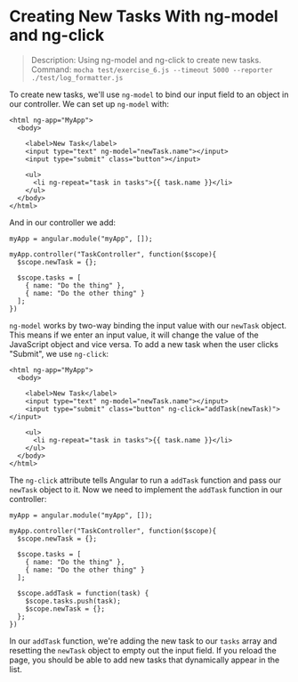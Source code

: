 # Creating New Tasks With ng-model and ng-click

> Description: Using ng-model and ng-click to create new tasks.
> Command: `mocha test/exercise_6.js --timeout 5000 --reporter ./test/log_formatter.js`

To create new tasks, we'll use `ng-model` to bind our input field to an object in our controller. We can set up `ng-model` with:

    <html ng-app="MyApp">
      <body>

        <label>New Task</label>
        <input type="text" ng-model="newTask.name"></input>
        <input type="submit" class="button"></input>

        <ul>
          <li ng-repeat="task in tasks">{{ task.name }}</li>
        </ul>
      </body>
    </html>

And in our controller we add:

    myApp = angular.module("myApp", []);

    myApp.controller("TaskController", function($scope){
      $scope.newTask = {};

      $scope.tasks = [
        { name: "Do the thing" },
        { name: "Do the other thing" }
      ];
    })

`ng-model` works by two-way binding the input value with our `newTask` object. This means if we enter an input value, it will change the value of the JavaScript object and vice versa. To add a new task when the user clicks "Submit", we use `ng-click`:

    <html ng-app="MyApp">
      <body>

        <label>New Task</label>
        <input type="text" ng-model="newTask.name"></input>
        <input type="submit" class="button" ng-click="addTask(newTask)"></input>

        <ul>
          <li ng-repeat="task in tasks">{{ task.name }}</li>
        </ul>
      </body>
    </html>

The `ng-click` attribute tells Angular to run a `addTask` function and pass our `newTask` object to it. Now we need to implement the `addTask` function in our controller:

    myApp = angular.module("myApp", []);

    myApp.controller("TaskController", function($scope){
      $scope.newTask = {};

      $scope.tasks = [
        { name: "Do the thing" },
        { name: "Do the other thing" }
      ];

      $scope.addTask = function(task) {
        $scope.tasks.push(task);
        $scope.newTask = {};
      };
    })

In our `addTask` function, we're adding the new task to our `tasks` array and resetting the `newTask` object to empty out the input field. If you reload the page, you should be able to add new tasks that dynamically appear in the list.
